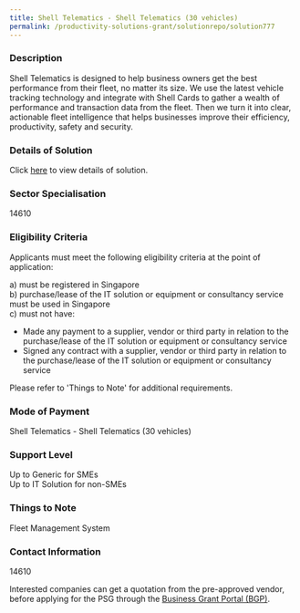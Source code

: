 ```yaml
---
title: Shell Telematics - Shell Telematics (30 vehicles)
permalink: /productivity-solutions-grant/solutionrepo/solution777
---
```


### Description

Shell Telematics is designed to help business owners get the best performance from their fleet, no matter its size.  We use the latest vehicle tracking technology and integrate with Shell Cards to gather a wealth of performance and transaction data from the fleet. Then we turn it into clear, actionable fleet intelligence that helps businesses improve their efficiency, productivity, safety and security.

### Details of Solution

Click <a href='SHELL EASTERN PETROLEUM (PTE) LTD' target='_blank' rel='noopener'>here</a> to view details of solution.

### Sector Specialisation

 14610 

### Eligibility Criteria

Applicants must meet the following eligibility criteria at the point of application:

a) must be registered in Singapore <br>
b) purchase/lease of the IT solution or equipment or consultancy service must be used in Singapore <br>
c) must not have:
- Made any payment to a supplier, vendor or third party in relation to the purchase/lease of the IT solution or equipment or consultancy service
- Signed any contract with a supplier, vendor or third party in relation to the purchase/lease of the IT solution or equipment or consultancy service

Please refer to 'Things to Note' for additional requirements.

### Mode of Payment
Shell Telematics - Shell Telematics (30 vehicles)

### Support Level
Up to Generic for SMEs <br>
Up to IT Solution for non-SMEs

### Things to Note
Fleet Management System

### Contact Information
14610

Interested companies can get a quotation from the pre-approved vendor, before applying for the PSG through the <a target='_blank' rel='noopener' href='https://www.businessgrants.gov.sg/'>Business Grant Portal (BGP)</a>.
